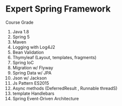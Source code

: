 # Expert Spring Framework

Course Grade

1. Java 1.8
2. Spring 5
3. Maven
4. Logging with Log4J2
5. Bean Validation
6. Thymyleaf (Layout, templates, fragments)
7. Spring IoC
8. Migration w/ Flyway
9. Spring Data w/ JPA
10. Json w/ Jackson
11. Js Pattern ES2015
12. Async methods (DeferredResult , Runnable threadS)
13. template Handlebars
14. Spring Event-Driven Architecture 
